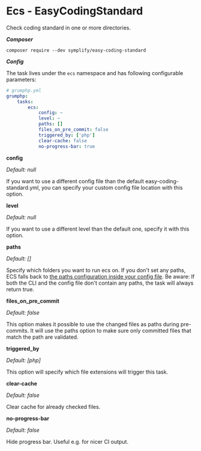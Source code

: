 #  Ecs - EasyCodingStandard

Check coding standard in one or more directories.

***Composer***

```
composer require --dev symplify/easy-coding-standard
```

***Config***

The task lives under the `ecs` namespace and has following configurable parameters:

```yaml
# grumphp.yml
grumphp:
    tasks:
        ecs:
            config: ~
            level: ~
            paths: []
            files_on_pre_commit: false
            triggered_by: ['php']
            clear-cache: false
            no-progress-bar: true

```

**config**

*Default: null*

If you want to use a different config file than the default easy-coding-standard.yml, you can specify your custom config file location with this option.


**level**

*Default: null*

If you want to use a different level than the default one, specify it with this option.


**paths**

*Default: []*

Specify which folders you want to run ecs on.
If you don't set any paths, ECS falls back to [the paths configuration inside your config file](https://github.com/symplify/easy-coding-standard#set-paths).
Be aware: If both the CLI and the config file don't contain any paths, the task will always return true.

**files_on_pre_commit**

*Default: false*

This option makes it possible to use the changed files as paths during pre-commits.
It will use the paths option to make sure only committed files that match the path are validated.

**triggered_by**

*Default: [php]*

This option will specify which file extensions will trigger this task.


**clear-cache**

*Default: false*

Clear cache for already checked files.


**no-progress-bar**

*Default: false*

Hide progress bar. Useful e.g. for nicer CI output.

